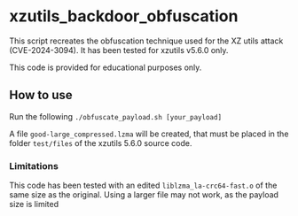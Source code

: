 # xzutils_backdoor_obfuscation
This script recreates the obfuscation technique used for the XZ utils attack (CVE-2024-3094).
It has been tested for xzutils v5.6.0 only.

This code is provided for educational purposes only.

## How to use
Run the following
```./obfuscate_payload.sh [your_payload]```

A file `good-large_compressed.lzma` will be created, that must be placed in the folder `test/files` of the xzutils 5.6.0 source code.

### Limitations
This code has been tested with an edited `liblzma_la-crc64-fast.o` of the same size as the original. Using a larger file may not work, as the payload size is limited
